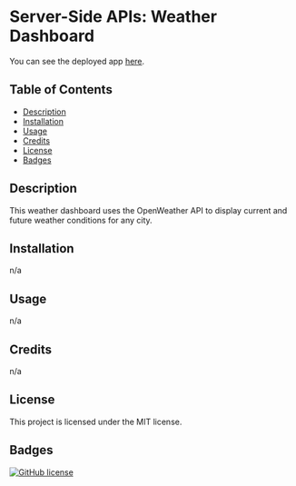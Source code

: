 # Server-Side APIs: Weather Dashboard

You can see the deployed app [here](https://maphaiyarath.github.io/weather-dashboard).

## Table of Contents
* [Description](#description)
* [Installation](#installation)
* [Usage](#usage)
* [Credits](#credits)
* [License](#license)
* [Badges](#badges)

## Description
This weather dashboard uses the OpenWeather API to display current and future weather conditions for any city.

## Installation
n/a

## Usage
n/a

## Credits
n/a

## License
This project is licensed under the MIT license.

## Badges
[![GitHub license](https://img.shields.io/badge/license-MIT-blue.svg)](https://github.com/maphaiyarath/weather-dashboard)